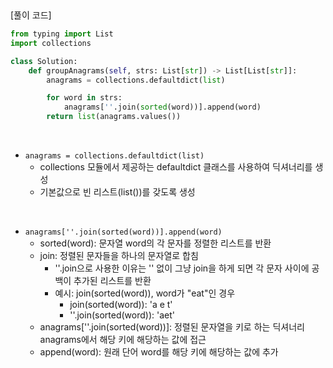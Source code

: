 ​


[풀이 코드]
```python
from typing import List
import collections

class Solution:
    def groupAnagrams(self, strs: List[str]) -> List[List[str]]:
        anagrams = collections.defaultdict(list)

        for word in strs:
            anagrams[''.join(sorted(word))].append(word)
        return list(anagrams.values())
```

<br>

- `anagrams = collections.defaultdict(list)`
   - collections 모듈에서 제공하는 defaultdict 클래스를 사용하여 딕셔너리를 생성
   - 기본값으로 빈 리스트(list())를 갖도록 생성
 
<br>

- `anagrams[''.join(sorted(word))].append(word)`
   - sorted(word): 문자열 word의 각 문자를 정렬한 리스트를 반환
   - join: 정렬된 문자들을 하나의 문자열로 합침
      - ''.join으로 사용한 이유는 '' 없이 그냥 join을 하게 되면 각 문자 사이에 공백이 추가된 리스트를 반환
      - 예시: join(sorted(word)), word가 "eat"인 경우
         - join(sorted(word)): 'a e t'
         - ''.join(sorted(word)): 'aet'
   - anagrams[''.join(sorted(word))]: 정렬된 문자열을 키로 하는 딕셔너리 anagrams에서 해당 키에 해당하는 값에 접근
   - append(word): 원래 단어 word를 해당 키에 해당하는 값에 추가
